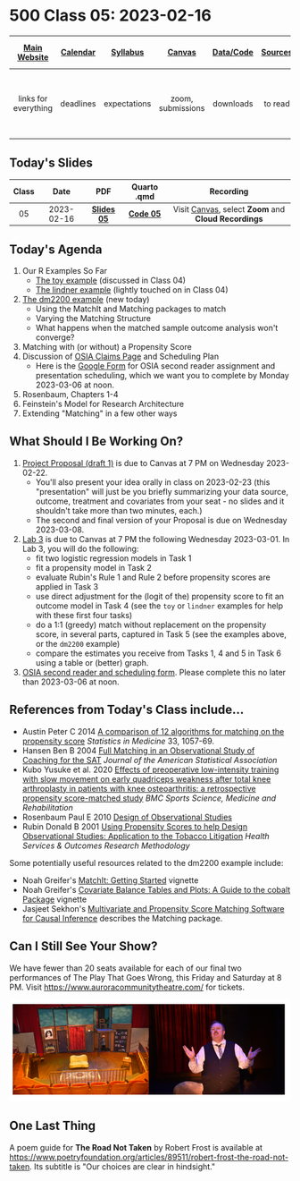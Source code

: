 # 500 Class 05: 2023-02-16

[Main Website](https://thomaselove.github.io/500-2023/) | [Calendar](https://thomaselove.github.io/500-2023/calendar.html) | [Syllabus](https://thomaselove.github.io/500-syllabus-2023) | [Canvas](https://canvas.case.edu) | [Data/Code](https://github.com/THOMASELOVE/500-data) |  [Sources](https://github.com/THOMASELOVE/500-classes-2023/tree/main/sources) | For help, email
:-----------: | :--------------: | :----------: | :---------: | :-------------: | :------: | :-----------: 
links for everything | deadlines | expectations | zoom, submissions | downloads | to read | `Thomas` dot `Love` at `case` dot `edu`

## Today's Slides

Class | Date | PDF | Quarto .qmd | Recording
:---: | :--------: | :------: | :------: | :-------------:
05 | 2023-02-16 | **[Slides 05](https://github.com/THOMASELOVE/500-slides-2023/blob/main/500_slides05.pdf)** | **[Code 05](https://github.com/THOMASELOVE/500-slides-2023/blob/main/500_slides05.qmd)** | Visit [Canvas](https://canvas.case.edu/), select **Zoom** and **Cloud Recordings**

## Today's Agenda

1. Our R Examples So Far
    - [The toy example](https://github.com/THOMASELOVE/500-data/tree/master/toy) (discussed in Class 04)
    - [The lindner example](https://github.com/THOMASELOVE/500-data/tree/master/lindner) (lightly touched on in Class 04)
2. [The dm2200 example](https://github.com/THOMASELOVE/500-data/tree/master/dm2200) (new today)
    - Using the MatchIt and Matching packages to match
    - Varying the Matching Structure
    - What happens when the matched sample outcome analysis won't converge?
3. Matching with (or without) a Propensity Score
4. Discussion of [OSIA Claims Page](https://github.com/THOMASELOVE/500-osia-2023/blob/main/claims.md) and Scheduling Plan
    - Here is the [Google Form](https://bit.ly/500-2023-osia-schedule) for OSIA second reader assignment and presentation scheduling, which we want you to complete by  Monday 2023-03-06 at noon.
5. Rosenbaum, Chapters 1-4
6. Feinstein's Model for Research Architecture
7. Extending "Matching" in a few other ways

## What Should I Be Working On?

1. [Project Proposal (draft 1)](https://thomaselove.github.io/500-2023/proj500.html) is due to Canvas at 7 PM on Wednesday 2023-02-22.
    - You'll also present your idea orally in class on 2023-02-23 (this "presentation" will just be you briefly summarizing your data source, outcome, treatment and covariates from your seat - no slides and it shouldn't take more than two minutes, each.)
    - The second and final version of your Proposal is due on Wednesday 2023-03-08.
2. [Lab 3](https://thomaselove.github.io/500-2023/lab3.html) is due to Canvas at 7 PM the following Wednesday 2023-03-01. In Lab 3, you will do the following:
    - fit two logistic regression models in Task 1
    - fit a propensity model in Task 2
    - evaluate Rubin's Rule 1 and Rule 2 before propensity scores are applied in Task 3 
    - use direct adjustment for the (logit of the) propensity score to fit an outcome model in Task 4 (see the `toy` or `lindner` examples for help with these first four tasks)
    - do a 1:1 (greedy) match without replacement on the propensity score, in several parts, captured in Task 5 (see the examples above, or the `dm2200` example) 
    - compare the estimates you receive from Tasks 1, 4 and 5 in Task 6 using a table or (better) graph.
3. [OSIA second reader and scheduling form](https://bit.ly/500-2023-osia-schedule). Please complete this no later than 2023-03-06 at noon.

## References from Today's Class include...

- Austin Peter C 2014 [A comparison of 12 algorithms for matching on the propensity score](https://github.com/THOMASELOVE/500-classes-2023/blob/main/sources/articles/Austin%202014%20Comparing%2012%20PS%20matching%20algorithms.pdf) *Statistics in Medicine* 33, 1057-69.
- Hansen Ben B 2004 [Full Matching in an Observational Study of Coaching for the SAT](https://github.com/THOMASELOVE/500-classes-2023/blob/main/sources/articles/Hansen%202004%20JASA%20Full%20Matching%20in%20SAT%20Coaching.pdf) *Journal of the American Statistical Association*
- Kubo Yusuke et al. 2020 [Effects of preoperative low-intensity training with slow movement on early quadriceps weakness after total knee arthroplasty in patients with knee osteoarthritis: a retrospective propensity score-matched study](https://github.com/THOMASELOVE/500-classes-2023/blob/main/sources/articles/Kubo_2020_extra.pdf) *BMC Sports Science, Medicine and Rehabilitation*
- Rosenbaum Paul E 2010 [Design of Observational Studies](https://github.com/THOMASELOVE/500-classes-2023/blob/main/sources/articles/Rosenbaum%20PR%202010%20Design%20of%20Observational%20Studies.pdf)
- Rubin Donald B 2001 [Using Propensity Scores to help Design Observational Studies: Application to the Tobacco Litigation](https://github.com/THOMASELOVE/500-classes-2023/blob/main/sources/articles/Rubin%202001%20Tobacco%20Litigation%20article.pdf) *Health Services & Outcomes Research Methodology*

Some potentially useful resources related to the dm2200 example include:
- Noah Greifer's [MatchIt: Getting Started](https://cran.r-project.org/web/packages/MatchIt/vignettes/MatchIt.html) vignette
- Noah Greifer's [Covariate Balance Tables and Plots: A Guide to the cobalt Package](https://cran.r-project.org/web/packages/cobalt/vignettes/cobalt.html) vignette
- Jasjeet Sekhon's [Multivariate and Propensity Score Matching Software for Causal Inference](http://sekhon.berkeley.edu/matching/) describes the Matching package.

## Can I Still See Your Show?

We have fewer than 20 seats available for each of our final two performances of The Play That Goes Wrong, this Friday and Saturday at 8 PM. Visit https://www.auroracommunitytheatre.com/ for tickets.

![](two_TPTGW.png)

## One Last Thing

A poem guide for **The Road Not Taken** by Robert Frost is available at https://www.poetryfoundation.org/articles/89511/robert-frost-the-road-not-taken. Its subtitle is "Our choices are clear in hindsight."
